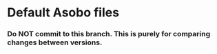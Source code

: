 # Default Asobo files

### Do NOT commit to this branch. This is purely for comparing changes between versions.
